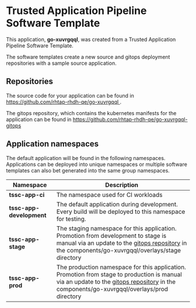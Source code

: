 # Trusted Application Pipeline Software Template

This application, **go-xuvrgqql**, was created from a Trusted Application Pipeline Software Template.

The software templates create a new source and gitops deployment repositories with a sample source application. 

## Repositories

The source code for your application can be found in [https://github.com/rhtap-rhdh-qe/go-xuvrgqql ](https://github.com/rhtap-rhdh-qe/go-xuvrgqql ).
 
The gitops repository, which contains the kubernetes manifests for the application can be found in 
[https://github.com/rhtap-rhdh-qe/go-xuvrgqql-gitops ](https://github.com/rhtap-rhdh-qe/go-xuvrgqql-gitops ) 

## Application namespaces 

The default application will be found in the following namespaces. Applications can be deployed into unique namespaces or multiple software templates can also bet generated into the same group namespaces.  

|  Namespace   |  Description   |  
| -------- | -------- |
| **tssc-app-ci** | The namespace used for CI workloads |
| **tssc-app-development** | The default application during development. Every build will be deployed to this namespace for testing. |
| **tssc-app-stage** | The staging namespace for this application. Promotion from development to stage is manual via an update to the [gitops repository](https://github.com/rhtap-rhdh-qe/go-xuvrgqql-gitops ) in the components/go-xuvrgqql/overlays/stage directory |
| **tssc-app-prod** | The production namespace for this application. Promotion from stage to production is manual via an update to the [gitops repository](https://github.com/rhtap-rhdh-qe/go-xuvrgqql-gitops ) in the components/go-xuvrgqql/overlays/prod directory |